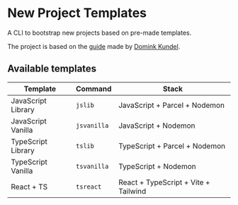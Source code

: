 # New Project Templates

A CLI to bootstrap new projects based on pre-made templates.

The project is based on the [guide](https://www.twilio.com/blog/how-to-build-a-cli-with-node-js)
made by [Domink Kundel](https://github.com/dkundel).

## Available templates

| Template | Command | Stack |
| - | - | - |
| JavaScript Library | `jslib` | JavaScript + Parcel + Nodemon |
| JavaScript Vanilla | `jsvanilla` | JavaScript + Nodemon |
| TypeScript Library | `tslib` | TypeScript + Parcel + Nodemon |
| TypeScript Vanilla | `tsvanilla` | TypeScript + Nodemon |
| React + TS | `tsreact` | React + TypeScript + Vite + Tailwind |
